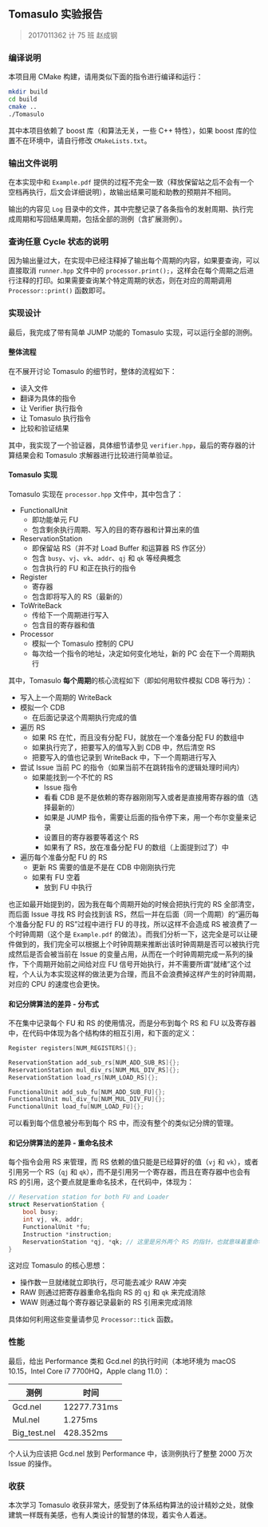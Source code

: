 ## Tomasulo 实验报告

> 2017011362 计 75 班 赵成钢

### 编译说明

本项目用 CMake 构建，请用类似下面的指令进行编译和运行：

```bash
mkdir build
cd build
cmake ..
./Tomasulo
```

其中本项目依赖了 boost 库（和算法无关，一些 C++ 特性），如果 boost 库的位置不在环境中，请自行修改 `CMakeLists.txt`。

### 输出文件说明

在本实现中和 `Example.pdf` 提供的过程不完全一致（释放保留站之后不会有一个空档再执行，后文会详细说明），故输出结果可能和助教的预期并不相同。

输出的内容见 `Log` 目录中的文件，其中完整记录了各条指令的发射周期、执行完成周期和写回结果周期，包括全部的测例（含扩展测例）。

### 查询任意 Cycle 状态的说明

因为输出量过大，在实现中已经注释掉了输出每个周期的内容，如果要查询，可以直接取消 `runner.hpp` 文件中的 `processor.print();`，这样会在每个周期之后进行注释的打印。如果需要查询某个特定周期的状态，则在对应的周期调用 `Processor::print()` 函数即可。

### 实现设计

最后，我完成了带有简单 JUMP 功能的 Tomasulo 实现，可以运行全部的测例。

#### 整体流程

在不展开讨论 Tomasulo 的细节时，整体的流程如下：

- 读入文件
- 翻译为具体的指令
- 让 Verifier 执行指令
- 让 Tomasulo 执行指令
- 比较和验证结果

其中，我实现了一个验证器，具体细节请参见 `verifier.hpp`，最后的寄存器的计算结果会和 Tomasulo 求解器进行比较进行简单验证。

#### Tomasulo 实现

Tomasulo 实现在 `processor.hpp` 文件中，其中包含了：

- FunctionalUnit
  - 即功能单元 FU
  - 包含剩余执行周期、写入的目的寄存器和计算出来的值
- ReservationStation
  - 即保留站 RS（并不对 Load Buffer 和运算器 RS 作区分）
  - 包含 `busy`、`vj`、`vk`、`addr`、`qj` 和 `qk` 等经典概念
  - 包含执行的 FU 和正在执行的指令
- Register
  - 寄存器
  - 包含即将写入的 RS（最新的）
- ToWriteBack
  - 传给下一个周期进行写入
  - 包含目的寄存器和值
- Processor
  - 模拟一个 Tomasulo 控制的 CPU
  - 每次给一个指令的地址，决定如何变化地址，新的 PC 会在下一个周期执行

其中，Tomasulo **每个周期**的核心流程如下（即如何用软件模拟 CDB 等行为）：

- 写入上一个周期的 WriteBack
- 模拟一个 CDB
  - 在后面记录这个周期执行完成的值
- 遍历 RS
  - 如果 RS 在忙，而且没有分配 FU，就放在一个准备分配 FU  的数组中
  - 如果执行完了，把要写入的值写入到 CDB 中，然后清空 RS
  - 把要写入的值也记录到 WriteBack 中，下一个周期进行写入
- 尝试 Issue 当前 PC 的指令（如果当前不在跳转指令的逻辑处理时间内）
  - 如果能找到一个不忙的 RS
    - Issue 指令
    - 看看 CDB 是不是依赖的寄存器刚刚写入或者是直接用寄存器的值（选择最新的）
    - 如果是 JUMP 指令，需要让后面的指令停下来，用一个布尔变量来记录
    - 设置目的寄存器要等着这个 RS
    - 如果有了 RS，放在准备分配 FU 的数组（上面提到过了）中
- 遍历每个准备分配 FU 的 RS
  - 更新 RS 需要的值是不是在 CDB 中刚刚执行完
  - 如果有 FU 空着
    - 放到 FU 中执行

也正如最开始提到的，因为我在每个周期开始的时候会把执行完的 RS 全部清空，而后面 Issue 寻找 RS 时会找到该 RS，然后一并在后面（同一个周期）的“遍历每个准备分配 FU 的 RS”过程中进行 FU 的寻找，所以这样不会造成 RS 被浪费了一个时钟周期（这个是 `Example.pdf` 的做法）。而我们分析一下，这完全是可以让硬件做到的，我们完全可以根据上个时钟周期来推断出该时钟周期是否可以被执行完成然后是否会被当前在 Issue 的变量占用，从而在一个时钟周期完成一系列的操作，下个周期开始前之间给对应 FU 信号开始执行，并不需要所谓“就绪”这个过程，个人认为本实现这样的做法更为合理，而且不会浪费掉这样产生的时钟周期，对应的 CPU 的速度也会更快。

#### 和记分牌算法的差异 - 分布式

不在集中记录每个 FU 和 RS 的使用情况，而是分布到每个 RS 和 FU 以及寄存器中，在代码中体现为各个结构体的相互引用，和下面的定义：

```c++
Register registers[NUM_REGISTERS]{};

ReservationStation add_sub_rs[NUM_ADD_SUB_RS]{};
ReservationStation mul_div_rs[NUM_MUL_DIV_RS]{};
ReservationStation load_rs[NUM_LOAD_RS]{};

FunctionalUnit add_sub_fu[NUM_ADD_SUB_FU]{};
FunctionalUnit mul_div_fu[NUM_MUL_DIV_FU]{};
FunctionalUnit load_fu[NUM_LOAD_FU]{};
```

可以看到每个信息被分布到每个 RS 中，而没有整个的类似记分牌的管理。

#### 和记分牌算法的差异 - 重命名技术

每个指令会用 RS 来管理，而 RS 依赖的值只能是已经算好的值（`vj` 和  `vk`），或者引用另一个 RS（`qj` 和 `qk`），而不是引用另一个寄存器，而且在寄存器中也会有 RS 的引用，这个要点就是重命名技术，在代码中，体现为：

```c++
// Reservation station for both FU and Loader
struct ReservationStation {
    bool busy;
    int vj, vk, addr;
    FunctionalUnit *fu;
    Instruction *instruction;
    ReservationStation *qj, *qk; // 这里是另外两个 RS 的指针，也就意味着重命名
}
```

这对应 Tomasulo 的核心思想：

- 操作数一旦就绪就立即执行，尽可能去减少 RAW 冲突
- RAW 则通过把寄存器重命名指向 RS 的 `qj` 和 `qk` 来完成消除
- WAW 则通过每个寄存器记录最新的 RS 引用来完成消除

具体如何利用这些变量请参见 `Processor::tick` 函数。

### 性能

最后，给出 Performance 类和 Gcd.nel 的执行时间（本地环境为 macOS 10.15，Intel Core i7 7700HQ，Apple clang 11.0）：

| 测例         | 时间        |
| ------------ | ----------- |
| Gcd.nel      | 12277.731ms |
| Mul.nel      | 1.275ms     |
| Big_test.nel | 428.352ms   |

个人认为应该把 Gcd.nel 放到 Performance 中，该测例执行了整整 2000 万次 Issue 的操作。

### 收获

本次学习 Tomasulo 收获非常大，感受到了体系结构算法的设计精妙之处，就像建筑一样既有美感，也有人类设计的智慧的体现，着实令人着迷。

